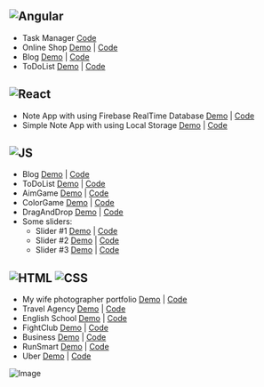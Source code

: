 
## ![Angular](https://img.shields.io/badge/angular-000?style=for-the-badge&logo=ANGULAR)
- Task Manager [Code](https://github.com/mizonov-iv/Task-manager)
- Online Shop [Demo](https://online-shop-18c7d.firebaseapp.com/) | [Code](https://github.com/mizonov-iv/OnlineShopSPA)
- Blog [Demo](https://angular-blog2022.firebaseapp.com/) | [Code](https://github.com/mizonov-iv/AngularBlog)
- ToDoList [Demo](https://simpletodoapplication1.firebaseapp.com/) | [Code](https://github.com/mizonov-iv/AngularToDoApplication)

## ![React](https://img.shields.io/badge/react-000?style=for-the-badge&logo=REACT)
- Note App with using Firebase RealTime Database [Demo](https://react-note-app-08.web.app/) | [Code](https://github.com/mizonov-iv/React-Note-App-with-Firebase)
- Simple Note App with using Local Storage [Demo](https://react-note-app06.web.app/) | [Code](https://github.com/mizonov-iv/ReactNoteApp)

## ![JS](https://img.shields.io/badge/JavaScript-000?style=for-the-badge&logo=JavaScript&logoColor=yellow)
- Blog [Demo](https://miv-blog.firebaseapp.com/) | [Code](https://github.com/mizonov-iv/JS-Blog)
- ToDoList [Demo](https://mizonov-iv.github.io/ToDoListOnJS/) | [Code](https://github.com/mizonov-iv/ToDoListOnJS)
- AimGame [Demo](https://mizonov-iv.github.io/AimGame/) | [Code](https://github.com/mizonov-iv/AimGame)
- ColorGame [Demo](https://mizonov-iv.github.io/ColorGame/) | [Code](https://github.com/mizonov-iv/ColorGame)
- DragAndDrop [Demo](https://mizonov-iv.github.io/DragAndDrop/) | [Code](https://github.com/mizonov-iv/DragAndDrop)
- Some sliders:
  - Slider #1 [Demo](https://mizonov-iv.github.io/FrenchySlider/) | [Code](https://github.com/mizonov-iv/FrenchySlider)
  - Slider #2 [Demo](https://mizonov-iv.github.io/anotherTypeOfSlider/) | [Code](https://github.com/mizonov-iv/anotherTypeOfSlider)
  - Slider #3 [Demo](https://mizonov-iv.github.io/JS-slider/) | [Code](https://github.com/mizonov-iv/JS-slider)

## ![HTML](https://img.shields.io/badge/HTML-000?style=for-the-badge&logo=html&logoColor=red) ![CSS](https://img.shields.io/badge/CSS-000?style=for-the-badge&logo=css&logoColor=fff)
- My wife photographer portfolio [Demo](https://mizonov-iv.github.io/MyWifeLanding/) | [Code](https://github.com/mizonov-iv/MyWifeLanding)
- Travel Agency [Demo](https://mizonov-iv.github.io/TravelAgency-site/) | [Code](https://github.com/mizonov-iv/TravelAgency-site)
- English School [Demo](https://mizonov-iv.github.io/EnglishSchool-site/) | [Code](https://github.com/mizonov-iv/EnglishSchool-site)
- FightClub [Demo](https://mizonov-iv.github.io/FightClub-site/) | [Code](https://github.com/mizonov-iv/FightClub-site)
- Business [Demo](https://mizonov-iv.github.io/Realvise-site/) | [Code](https://github.com/mizonov-iv/Realvise-site)
- RunSmart [Demo](https://mizonov-iv.github.io/RunSmart-site/) | [Code](https://github.com/mizonov-iv/RunSmart-site)
- Uber [Demo](https://mizonov-iv.github.io/Uber/) | [Code](https://github.com/mizonov-iv/Uber)

![Image](https://www.codewars.com/users/mizonov-iv/badges/large)
